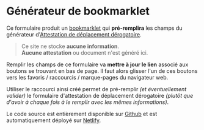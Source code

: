 # Générateur de bookmarklet

Ce formulaire produit un
[bookmarklet](https://fr.wikipedia.org/wiki/Bookmarklet) qui **pré-remplira**
les champs du générateur d'[Attestation de déplacement
dérogatoire](https://media.interieur.gouv.fr/deplacement-covid-19/).

> Ce site ne stocke **aucune information**.  
> **Aucune attestation** ou document n'est généré ici.

Remplir les champs de ce formulaire va **mettre à jour le lien** associé aux
boutons se trouvant en bas de page. Il faut alors glisser l'un de ces boutons
vers les favoris / raccourcis / marque-pages du navigateur web.

Utiliser le raccourci ainsi créé permet de pré-remplir *(et éventuellement
valider)* le formulaire d'attestation de déplacement dérogatoire *(plutôt que
d'avoir à chaque fois à le remplir avec les mêmes informations)*.

Le code source est entièrement disponible sur
[Github](https://github.com/mabhub/bookmarklet-attestation-deplacement) et est
automatiquement déployé sur [Netlify](https://fr.wikipedia.org/wiki/Netlify).
